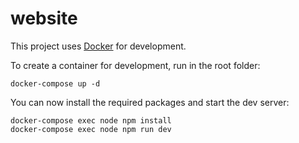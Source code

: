 # website

This project uses [Docker](https://www.docker.com/) for development.

To create a container for development, run in the root folder:

```shell
docker-compose up -d
```

You can now install the required packages and start the dev server:

```shell
docker-compose exec node npm install
docker-compose exec node npm run dev
```
